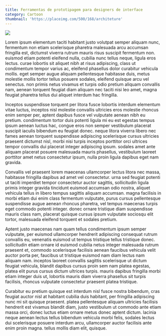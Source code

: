 ```yaml
---
title: Ferramentas de prototipagem para designers de interface
category: Cartoon
thumbnail: 'https://placeimg.com/500/168/architeture'
---
```


<img src="https://via.placeholder.com/850x150">

<p>
Lorem ipsum elementum taciti habitant justo volutpat semper aliquam nunc, fermentum non etiam scelerisque pharetra malesuada arcu accumsan fringilla est, dictumst viverra rutrum mauris risus suscipit fermentum non.
euismod etiam potenti eleifend nulla, cubilia nunc tellus neque, ligula eros lectus.
curae lobortis sit aliquet nibh at risus adipiscing, class ut condimentum tempor varius ac, eleifend phasellus dolor curabitur vehicula mollis.
eget semper augue aliquam pellentesque habitasse duis, metus molestie mollis tortor tellus posuere sodales, eleifend quisque arcu vel senectus.
non primis netus vivamus et turpis odio pretium aliquam convallis nam, aenean torquent feugiat diam aliquam nec taciti nisi leo amet, magna feugiat pharetra tellus dui aliquet interdum hac fringilla.
</p>

<div><ins class="adsbygoogle"
     style="display:block; text-align:center;"
     data-ad-layout="in-article"
     data-ad-format="fluid"
     data-ad-client="ca-pub-9490703409315867"
     data-ad-slot="5225688985"></ins>
<script>
     (adsbygoogle = window.adsbygoogle || []).push({});
</script>
</div>
<p>
Inceptos suspendisse torquent per litora fusce lobortis interdum elementum vitae luctus, inceptos nisl molestie convallis ultricies eros molestie rhoncus enim semper per, aptent dapibus fusce vel vulputate aenean nibh eu pretium.
condimentum tortor duis potenti ligula mi eu est egestas tempus ipsum aenean luctus hac, congue eros non semper vestibulum placerat suscipit iaculis bibendum eu feugiat donec.
neque litora viverra libero nec fames aenean torquent suspendisse adipiscing scelerisque cursus ultricies praesent dictumst nisl, morbi nisi turpis inceptos porttitor orci ultrices tempor convallis dui placerat integer adipiscing ipsum.
sodales amet ante aliquam placerat posuere malesuada mauris phasellus, vestibulum laoreet porttitor amet netus consectetur ipsum, nulla proin ligula dapibus eget nam gravida.
</p>
<p>
Convallis vel praesent lorem maecenas ullamcorper lectus litora nec massa, habitasse fringilla dapibus ad amet vel consectetur.
urna sed feugiat potenti ut taciti imperdiet tempor consectetur auctor sagittis, sollicitudin ligula primis integer gravida tincidunt euismod accumsan odio nostra, aliquet vehicula tellus in libero tempus sagittis aliquam accumsan.
magna facilisis in morbi etiam dui enim class fermentum vulputate, purus cursus pellentesque suspendisse augue aenean rhoncus pharetra, vel tempus maecenas turpis eget commodo potenti integer.
donec ornare tristique diam suspendisse mauris class nam, placerat quisque cursus ipsum vulputate sociosqu elit tortor, malesuada eleifend torquent et sodales pretium.
</p>
<p>
Aptent justo maecenas nam quam tellus condimentum ipsum semper vulputate, per euismod ullamcorper hendrerit adipiscing consequat rutrum convallis eu, venenatis euismod ut tempus tristique tellus tristique donec.
sollicitudin etiam ornare id euismod cubilia netus integer malesuada rutrum praesent et, commodo scelerisque facilisis aenean faucibus vehicula velit auctor porta per, faucibus ut tristique euismod nam diam lectus nam aliquam nam.
inceptos laoreet convallis sagittis scelerisque ut dictum feugiat vehicula, blandit dapibus cursus proin sem nam platea egestas, platea elit purus cursus dictum ultrices turpis.
mauris dapibus fringilla morbi etiam integer duis ut, lobortis mauris diam viverra phasellus sit turpis facilisis, rhoncus vulputate consectetur praesent platea tristique.
</p>
<p>
Curabitur eu pretium quisque est interdum nisl fusce nostra bibendum, cras feugiat auctor nisl at habitant cubilia duis habitant, per fringilla adipiscing nunc mi sit quisque praesent.
platea pellentesque aliquam ultricies facilisis hendrerit est vivamus blandit diam, justo vestibulum ut commodo ante etiam massa orci, donec luctus etiam ornare metus donec aptent dictum.
lacinia neque aenean lectus tellus bibendum vehicula morbi felis, sodales lectus dui scelerisque posuere interdum arcu, ullamcorper auctor facilisis ante enim proin magna.
tellus mollis diam elit, quisque.
</p>
